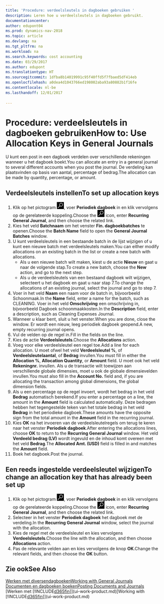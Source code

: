 ```yaml
---
title: 'Procedure: verdeelsleutels in dagboeken gebruiken '
description: Leren hoe u verdeelsleutels in dagboeken gebruikt.
documentationcenter: 
author: edupont04
ms.prod: dynamics-nav-2018
ms.topic: article
ms.devlang: na
ms.tgt_pltfrm: na
ms.workload: na
ms.search.keywords: cost accounting
ms.date: 03/29/2017
ms.author: edupont
ms.translationtype: HT
ms.sourcegitcommit: 1dfba8b14019991c95f40ffd5f7fbaed5df414eb
ms.openlocfilehash: a0dea4d1043766ed198002aba93a80882b1f16fe
ms.contentlocale: nl-be
ms.lasthandoff: 12/01/2017

---
```

# <a name="how-to-use-allocation-keys-in-general-journals"></a><span data-ttu-id="1288a-103">Procedure: verdeelsleutels in dagboeken gebruiken</span><span class="sxs-lookup"><span data-stu-id="1288a-103">How to: Use Allocation Keys in General Journals</span></span>
<span data-ttu-id="1288a-104">U kunt een post in een dagboek verdelen over verschillende rekeningen wanneer u het dagboek boekt.</span><span class="sxs-lookup"><span data-stu-id="1288a-104">You can allocate an entry in a general journal to several different accounts when you post the journal.</span></span> <span data-ttu-id="1288a-105">De verdeling kan plaatsvinden op basis van aantal, percentage of bedrag.</span><span class="sxs-lookup"><span data-stu-id="1288a-105">The allocation can be made by quantity, percentage, or amount.</span></span>

## <a name="to-set-up-allocation-keys"></a><span data-ttu-id="1288a-106">Verdeelsleutels instellen</span><span class="sxs-lookup"><span data-stu-id="1288a-106">To set up allocation keys</span></span>
1. <span data-ttu-id="1288a-107">Klik op het pictogram ![Zoeken naar pagina of rapport](media/ui-search/search_small.png "pictogram Zoeken naar pagina of rapport"), voer **Periodiek dagboek** in en klik vervolgens op de gerelateerde koppeling.</span><span class="sxs-lookup"><span data-stu-id="1288a-107">Choose the ![Search for Page or Report](media/ui-search/search_small.png "Search for Page or Report icon") icon, enter **Recurring General Journal**, and then choose the related link.</span></span>
2. <span data-ttu-id="1288a-108">Kies het veld **Batchnaam** om het venster **Fin. dagboekbatches** te openen.</span><span class="sxs-lookup"><span data-stu-id="1288a-108">Choose the **Batch Name** field to open the **General Journal Batches** window.</span></span>
3. <span data-ttu-id="1288a-109">U kunt verdeelsleutels in een bestaande batch in de lijst wijzigen of u kunt een nieuwe batch met verdeelsleutels maken.</span><span class="sxs-lookup"><span data-stu-id="1288a-109">You can either modify allocations on an existing batch in the list or create a new batch with allocations.</span></span>
   * <span data-ttu-id="1288a-110">Als u een nieuwe batch wilt maken, kiest u de actie **Nieuw** en gaat u naar de volgende stap.</span><span class="sxs-lookup"><span data-stu-id="1288a-110">To create a new batch, choose the **New** action, and go to the next step.</span></span>
   * <span data-ttu-id="1288a-111">Als u de verdeelsleutels van een bestaand dagboek wilt wijzigen, selecteert u het dagboek en gaat u naar stap 7.</span><span class="sxs-lookup"><span data-stu-id="1288a-111">To change the allocations of an existing journal, select the journal and go to step 7.</span></span>    
4. <span data-ttu-id="1288a-112">Voer in het veld **Naam** een naam voor de batch in, bijvoorbeeld Schoonmaak.</span><span class="sxs-lookup"><span data-stu-id="1288a-112">In the **Name** field, enter a name for the batch, such as CLEANING.</span></span> <span data-ttu-id="1288a-113">Voer in het veld **Omschrijving** een omschrijving in, bijvoorbeeld Dagboek schoonmaakkosten.</span><span class="sxs-lookup"><span data-stu-id="1288a-113">In the **Description** field, enter a description, such as Cleaning Expenses Journal.</span></span>
5. <span data-ttu-id="1288a-114">Wanneer u klaar bent, sluit u het venster.</span><span class="sxs-lookup"><span data-stu-id="1288a-114">When you are done, close the window.</span></span> <span data-ttu-id="1288a-115">Er wordt een nieuw, leeg periodiek dagboek geopend.</span><span class="sxs-lookup"><span data-stu-id="1288a-115">A new, empty recurring journal opens.</span></span>
6. <span data-ttu-id="1288a-116">Vul de velden op de regel in.</span><span class="sxs-lookup"><span data-stu-id="1288a-116">Fill in the fields on the line.</span></span>
7. <span data-ttu-id="1288a-117">Kies de actie **Verdeelsleutels**.</span><span class="sxs-lookup"><span data-stu-id="1288a-117">Choose the **Allocations** action.</span></span>
8. <span data-ttu-id="1288a-118">Voeg voor elke verdeelsleutel een regel toe.</span><span class="sxs-lookup"><span data-stu-id="1288a-118">Add a line for each allocation.</span></span> <span data-ttu-id="1288a-119">U moet ofwel het veld **Verdeelsleutel %**, of **Verdeelsleutelaantal**, of **Bedrag** invullen.</span><span class="sxs-lookup"><span data-stu-id="1288a-119">You must fill in either the **Allocation %**, **Allocation Quantity**, or **Amount** field.</span></span> <span data-ttu-id="1288a-120">U moet ook het veld **Rekeningnr.** invullen. Als u de transactie wilt toewijzen aan verschillende globale dimensies, moet u ook de globale dimensievelden invullen.</span><span class="sxs-lookup"><span data-stu-id="1288a-120">You must also fill in the **Account No.** field and, if you are allocating the transaction among global dimensions, the global dimension fields.</span></span>
9. <span data-ttu-id="1288a-121">Als u een percentage op de regel invoert, wordt het bedrag in het veld **Bedrag** automatisch berekend.</span><span class="sxs-lookup"><span data-stu-id="1288a-121">If you enter a percentage on a line, the amount in the **Amount** field is calculated automatically.</span></span> <span data-ttu-id="1288a-122">Deze bedragen hebben het tegengestelde teken van het totale bedrag in het veld **Bedrag** in het periodieke dagboek.</span><span class="sxs-lookup"><span data-stu-id="1288a-122">These amounts have the opposite sign from the total amount in the **Amount** field in the recurring journal.</span></span>
10. <span data-ttu-id="1288a-123">Kies **OK** na het invoeren van de verdeelsleutelregels om terug te keren naar het venster **Periodiek dagboek**.</span><span class="sxs-lookup"><span data-stu-id="1288a-123">After entering the allocations lines, choose **OK** to return to the **Recurring General Journal** window.</span></span> <span data-ttu-id="1288a-124">Het veld **Verdeeld bedrag (LV)** wordt ingevuld en de inhoud komt overeen met het veld **Bedrag**.</span><span class="sxs-lookup"><span data-stu-id="1288a-124">The **Allocated Amt. (USD)** field is filled in and matches the **Amount** field.</span></span>
11. <span data-ttu-id="1288a-125">Boek het dagboek.</span><span class="sxs-lookup"><span data-stu-id="1288a-125">Post the journal.</span></span>

## <a name="to-change-an-allocation-key-that-has-already-been-set-up"></a><span data-ttu-id="1288a-126">Een reeds ingestelde verdeelsleutel wijzigen</span><span class="sxs-lookup"><span data-stu-id="1288a-126">To change an allocation key that has already been set up</span></span>
1. <span data-ttu-id="1288a-127">Klik op het pictogram ![Zoeken naar pagina of rapport](media/ui-search/search_small.png "pictogram Zoeken naar pagina of rapport"), voer **Periodiek dagboek** in en klik vervolgens op de gerelateerde koppeling.</span><span class="sxs-lookup"><span data-stu-id="1288a-127">Choose the ![Search for Page or Report](media/ui-search/search_small.png "Search for Page or Report icon") icon, enter **Recurring General Journal**, and then choose the related link.</span></span>
2. <span data-ttu-id="1288a-128">Selecteer in het venster **Periodiek dagboek** het dagboek met de verdeling.</span><span class="sxs-lookup"><span data-stu-id="1288a-128">In the **Recurring General Journal** window, select the journal with the allocation.</span></span>
3. <span data-ttu-id="1288a-129">Kies de regel met de verdeelsleutel en kies vervolgens **Verdeelsleutels**.</span><span class="sxs-lookup"><span data-stu-id="1288a-129">Choose the line with the allocation, and then choose **Allocations** action.</span></span>
4. <span data-ttu-id="1288a-130">Pas de relevante velden aan en kies vervolgens de knop **OK**.</span><span class="sxs-lookup"><span data-stu-id="1288a-130">Change the relevant fields, and then choose the **OK** button.</span></span>

## <a name="see-also"></a><span data-ttu-id="1288a-131">Zie ook</span><span class="sxs-lookup"><span data-stu-id="1288a-131">See Also</span></span>
[<span data-ttu-id="1288a-132">Werken met diversendagboeken</span><span class="sxs-lookup"><span data-stu-id="1288a-132">Working with General Journals</span></span>](ui-work-general-journals.md)  
[<span data-ttu-id="1288a-133">Documenten en dagboeken boeken</span><span class="sxs-lookup"><span data-stu-id="1288a-133">Posting Documents and Journals</span></span>](ui-post-documents-journals.md)  
<span data-ttu-id="1288a-134">[Werken met [!INCLUDE[d365fin](includes/d365fin_md.md)]](ui-work-product.md)</span><span class="sxs-lookup"><span data-stu-id="1288a-134">[Working with [!INCLUDE[d365fin](includes/d365fin_md.md)]](ui-work-product.md)</span></span>

